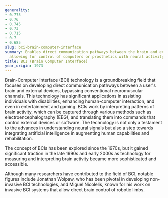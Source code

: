 ```yaml
---
generality:
- 0.775
- 0.76
- 0.745
- 0.73
- 0.715
- 0.7
- 0.685
slug: bci-brain-computer-interface
summary: Enables direct communication pathways between the brain and external devices,
  allowing for control of computers or prosthetics with neural activity.
title: BCI (Brain Computer Interface)
year_origin: 1973
---
```


Brain-Computer Interface (BCI) technology is a groundbreaking field that focuses on developing direct communication pathways between a user's brain and external devices, bypassing conventional neuromuscular channels. This technology has significant applications in assisting individuals with disabilities, enhancing human-computer interaction, and even in entertainment and gaming. BCIs work by interpreting patterns of brain activity, which can be captured through various methods such as electroencephalography (EEG), and translating them into commands that control external devices or software. The technology is not only a testament to the advances in understanding neural signals but also a step towards integrating artificial intelligence in augmenting human capabilities and rehabilitation.

The concept of BCIs has been explored since the 1970s, but it gained significant traction in the late 1990s and early 2000s as technology for measuring and interpreting brain activity became more sophisticated and accessible.

Although many researchers have contributed to the field of BCI, notable figures include Jonathan Wolpaw, who has been pivotal in developing non-invasive BCI technologies, and Miguel Nicolelis, known for his work on invasive BCI systems that allow direct brain control of robotic limbs.